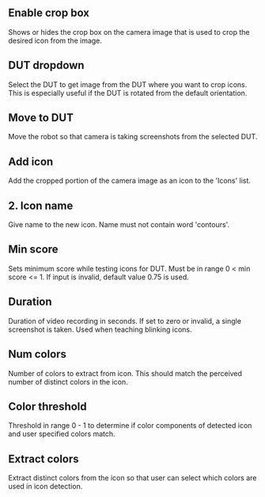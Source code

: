 ## Enable crop box

Shows or hides the crop box on the camera image that is used to crop the desired icon from the image.

## DUT dropdown

Select the DUT to get image from the DUT where you want to crop icons.
This is especially useful if the DUT is rotated from the default orientation.

## Move to DUT

Move the robot so that camera is taking screenshots from the selected DUT.

## Add icon

Add the cropped portion of the camera image as an icon to the 'Icons' list.

## 2. Icon name

Give name to the new icon. Name must not contain word 'contours'.
## Min score

Sets minimum score while testing icons for DUT. Must be in range 0 < min score <= 1. If input is invalid, default value 
0.75 is used.

## Duration

Duration of video recording in seconds. If set to zero or invalid, a single screenshot is taken. 
Used when teaching blinking icons.

## Num colors

Number of colors to extract from icon. This should match the perceived number of distinct colors in the icon.

## Color threshold

Threshold in range 0 - 1 to determine if color components of detected icon and user specified colors match.

## Extract colors

Extract distinct colors from the icon so that user can select which colors are used in icon detection.
